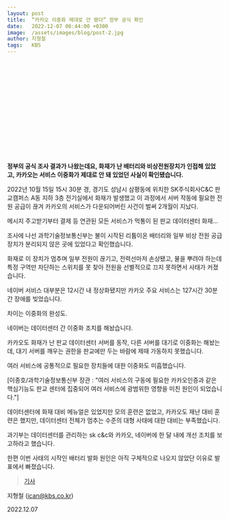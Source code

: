 ```yaml
---
layout: post
title:  “카카오 이중화 제대로 안 됐다” 정부 공식 확인
date:   2022-12-07 06:44:00 +0300
image:  /assets/images/blog/post-2.jpg
author: 지형철
tags:   KBS 
---
```

<br><br><br><br><br><br><br><br><br><br><br><br><br>

**정부의 공식 조사 결과가 나왔는데요, 화재가 난 배터리와 비상전원장치가 인접해 있었고, 카카오는 서비스 이중화가 제대로 안 돼 있었던 사실이 확인됐습니다.**

2022년 10월 15일 15시 30분 경, 경기도 성남시 삼평동에 위치한 SK주식회사C&C 판교캠퍼스 A동 지하 3층 전기실에서 화재가 발생했고 이 과정에서 서버 작동에 필요한 전원 공급이 끊겨 카카오의 서비스가 다운되어버린 사건이 벌써 2개월이 지났다. 


메시지 주고받기부터 결제 등 연관된 모든 서비스가 먹통이 된 판교 데이터센터 화재...

조사에 나선 과학기술정보통신부는 불이 시작된 리튬이온 배터리와 일부 비상 전원 공급장치가 분리되지 않은 곳에 있었다고 확인했습니다.

화재로 이 장치가 멈추며 일부 전원이 끊기고, 전력선마저 손상됐고, 물을 뿌려야 하는데 특정 구역만 차단하는 스위치를 못 찾아 전원을 선별적으로 끄지 못하면서 사태가 커졌습니다.

네이버 서비스 대부분은 12시간 내 정상화됐지만 카카오 주요 서비스는 127시간 30분간 장애를 빚었습니다.

차이는 이중화의 완성도.

네이버는 데이터센터 간 이중화 조치를 해놨습니다.

카카오도 화재가 난 판교 데이터센터 서버를 동작, 다른 서버를 대기로 이중화는 해놨는데, 대기 서버를 깨우는 권한을 판교에만 두는 바람에 제때 가동하지 못했습니다.

여러 서비스에 공통적으로 필요한 장치들에 대한 이중화도 미흡했습니다.

[이종호/과학기술정보통신부 장관 : "여러 서비스의 구동에 필요한 카카오인증과 같은 핵심기능도 판교 센터에 집중되어 여러 서비스에 광범위한 영향을 미친 원인이 되었습니다."]

데이터센터에 화재 대비 메뉴얼은 있었지만 모의 훈련은 없었고, 카카오도 재난 대비 훈련은 했지만, 데이터센터 전체가 멈추는 수준의 대형 사태에 대한 대비는 부족했습니다.

과기부는 데이터센터를 관리하는 sk c&c와 카카오, 네이버에 한 달 내에 개선 조치를 보고하라고 했습니다.

한편 이번 사태의 시작인 배터리 발화 원인은 아직 구체적으로 나오지 않았단 이유로 발표에서 빠졌습니다.

> <a href="https://news.kbs.co.kr/news/view.do?ncd=5618267&amp;ref=A">기사</a>

지형철 (ican@kbs.co.kr)

2022.12.07